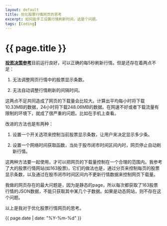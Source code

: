 ```yaml
---
layout: default
title: 优化股票行情网页的思考
excerpt: 如何能手工设置行情刷新时间，这是个问题。
tags: [Coding]
---
```

{{ page.title }}
================

[**投资决策参考**](http://cfishacker.com/stock/)目前运行良好，可以正确的每5秒刷新行情。但是还存在着两点不足：

1. 无法调整网页行情中的股票显示条数。

2. 无法自动调整行情刷新的间隔时间。

这两点不足共同造成了网页的下载量会比较大。计算出平均每小时将下载10.33MB的数据，24小时将下载248.06MB的数据。在网速不好或者下载流量有限制的环境下，就成了很严重的问题。比如在手机上查看。

改进的方法也是有两种：

1. 设置一个开关选项来控制当前股票显示条数，让用户来决定显示多少条。

2. 设置一个网络时间获取函数，当处于股市闭市时间区间内时，网页停止自动刷新行情。

这两种方法要一起使用，才可以把网页的下载量控制在一个合理的范围内。我参考了大的股票行情网站(如163股票)，它们的做法也是，通过分页来控制每页的股票显示条数，以及通过在股市闭市时间区间内不更新行情数据来控制网页下载量。

我做的网页存在的最大问题是，因为是静态的page，所以每次都获取了163股票行情的JSON数据，不能只获取其中某几个子数据。如果是动态网站，则不存在这个问题。

以上是我对于优化股票行情网页的思考。


{{ page.date | date: "%Y-%m-%d" }}
